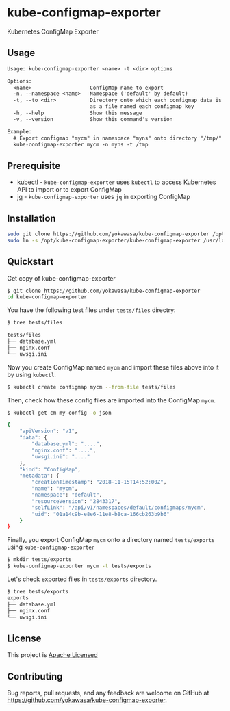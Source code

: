 # kube-configmap-exporter
Kubernetes ConfigMap Exporter

## Usage

```txt
Usage: kube-configmap-exporter <name> -t <dir> options

Options:
  <name>                   ConfigMap name to export
  -n, --namespace <name>   Namespace ('default' by default)
  -t, --to <dir>           Directory onto which each configmap data is stored
                           as a file named each configmap key
  -h, --help               Show this message
  -v, --version            Show this command's version

Example:
  # Export configmap "mycm" in namespace "myns" onto directory "/tmp/"
  kube-configmap-exporter mycm -n myns -t /tmp
```

## Prerequisite

- [kubectl](https://kubernetes.io/docs/tasks/tools/install-kubectl/) - `kube-configmap-exporter` uses `kubectl` to access Kubernetes API to import or to export ConfigMap
- [jq](https://stedolan.github.io/jq/) - `kube-configmap-exporter` uses `jq` in exporting ConfigMap

## Installation

```sh
sudo git clone https://github.com/yokawasa/kube-configmap-exporter /opt/kube-configmap-exporter
sudo ln -s /opt/kube-configmap-exporter/kube-configmap-exporter /usr/local/bin/kube-configmap-exporter
```

## Quickstart
Get copy of kube-configmap-exporter
```sh
$ git clone https://github.com/yokawasa/kube-configmap-exporter
cd kube-configmap-exporter
```


You have the following test files under `tests/files` directry:
```sh
$ tree tests/files

tests/files
├── database.yml
├── nginx.conf
└── uwsgi.ini
```

Now you create ConfigMap named `mycm` and import these files above into it by using `kubectl`. 
```sh
$ kubectl create configmap mycm --from-file tests/files
```

Then, check how these config files are imported into the ConfigMap `mycm`.
```sh
$ kubectl get cm my-config -o json

{
    "apiVersion": "v1",
    "data": {
        "database.yml": "....",
        "nginx.conf": "....",
        "uwsgi.ini": "...."
    },
    "kind": "ConfigMap",
    "metadata": {
        "creationTimestamp": "2018-11-15T14:52:00Z",
        "name": "mycm",
        "namespace": "default",
        "resourceVersion": "2843317",
        "selfLink": "/api/v1/namespaces/default/configmaps/mycm",
        "uid": "01a14c9b-e8e6-11e8-b8ca-166cb263b9b6"
    }
}
```

Finally, you export ConfigMap `mycm` onto a directory named `tests/exports` using `kube-configmap-exporter`
```sh
$ mkdir tests/exports
$ kube-configmap-exporter mycm -t tests/exports
```

Let's check  exported files in `tests/exports` directory.
```sh
$ tree tests/exports
exports
├── database.yml
├── nginx.conf
└── uwsgi.ini
```

## License
This project is [Apache Licensed](LICENSE)

## Contributing
Bug reports, pull requests, and any feedback are welcome on GitHub at https://github.com/yokawasa/kube-configmap-exporter.

